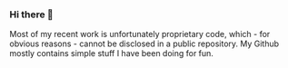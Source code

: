 ### Hi there 🦀

Most of my recent work is unfortunately proprietary code, which - for obvious reasons - cannot be disclosed in a public repository.
My Github mostly contains simple stuff I have been doing for fun.
